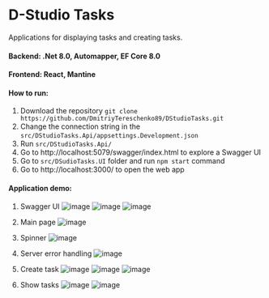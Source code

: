 # D-Studio Tasks
Applications for displaying tasks and creating tasks.

#### Backend: .Net 8.0, Automapper, EF Core 8.0
#### Frontend: React, Mantine

#### How to run:
1. Download the repository `git clone https://github.com/DmitriyTereschenko89/DStudioTasks.git`
2. Change the connection string in the `src/DStudioTasks.Api/appsettings.Development.json`
3. Run `src/DStudioTasks.Api/`
4. Go to http://localhost:5079/swagger/index.html to explore a Swagger UI 
5. Go to `src/DSudioTasks.UI` folder and run `npm start` command
6. Go to http://localhost:3000/ to open the web app 
   
#### Application demo:
1. Swagger UI
   ![image](https://github.com/user-attachments/assets/6e34bd70-bc03-4d3b-b532-79da62a2ce33)
   ![image](https://github.com/user-attachments/assets/eab316a8-9763-4a1a-b147-083eab0d254b)
   ![image](https://github.com/user-attachments/assets/15190363-364f-4f67-a2de-1011f40ccdf3)

3. Main page
     ![image](https://github.com/user-attachments/assets/930dede5-cfb2-4b57-aedc-399fe252ccfa)
   
4. Spinner
   ![image](https://github.com/user-attachments/assets/21fe0214-eca5-442f-b444-55358c23116c)
   
5. Server error handling
   ![image](https://github.com/user-attachments/assets/ac5e85f0-f23c-4067-9ea4-395e2b93b596)

6. Create task
   ![image](https://github.com/user-attachments/assets/fcdce95b-3049-4de2-89c6-60386d874bfa)
   ![image](https://github.com/user-attachments/assets/0103e3f7-e846-45a3-8910-ca9c16a76674)
   ![image](https://github.com/user-attachments/assets/19f0cd7b-c510-4bc6-97ec-10462bb4ab04)

7. Show tasks
   ![image](https://github.com/user-attachments/assets/d9e70bba-efb3-4f00-9fe8-7790c62b8f84)
   ![image](https://github.com/user-attachments/assets/3e520942-fa15-4549-a855-eeb84c3037d2)

   
